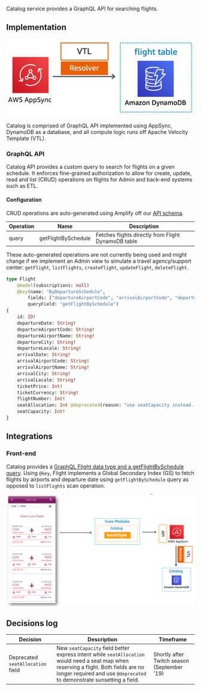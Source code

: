 
Catalog service provides a GraphQL API for searching flights. 

## Implementation

![Catalog Infrastructure Architecture](../../../media/catalog-infra-architecture.png)

Catalog is comprised of GraphQL API implemented using AppSync, DynamoDB as a database, and all compute logic runs off Apache Velocity Template (VTL).

### GraphQL API

Catalog API provides a custom query to search for flights on a given schedule. It enforces fine-grained authorization to allow for create, update, read and list (CRUD) operations on flights for Admin and back-end systems such as ETL. 

#### Configuration

CRUD operations are auto-generated using Amplify off our [API schema](../../../amplify/backend/api/awsserverlessairline/schema.graphql).

Operation | Name | Description
------------------------------------------------- | ---------------------- | --------------------------------------------------------------------
query | getFlightBySchedule | Fetches flights directly from Flight DynamoDB table

These auto-generated operations are not currently being used and might change if we implement an Admin view to simulate a travel agency/support center: `getFlight`, `listFlights`, `createFlight`, `updateFlight`, `deleteFlight`.


```graphql
type Flight 
    @model(subscriptions: null)
    @key(name: "ByDepartureSchedule", 
        fields: ["departureAirportCode", "arrivalAirportCode", "departureDate"],
        queryField: "getFlightBySchedule")
{
    id: ID!
    departureDate: String!
    departureAirportCode: String!
    departureAirportName: String!
    departureCity: String!
    departureLocale: String!
    arrivalDate: String!
    arrivalAirportCode: String!
    arrivalAirportName: String!
    arrivalCity: String!
    arrivalLocale: String!
    ticketPrice: Int!
    ticketCurrency: String!
    flightNumber: Int!
    seatAllocation: Int @deprecated(reason: "use seatCapacity instead. seatAllocation will be removed in the stable release.")
    seatCapacity: Int!
}
```

## Integrations

### Front-end

Catalog provides a [GraphQL Flight data type and a getFlightBySchedule query](../../../amplify/backend/api/awsserverlessairline/schema.graphql). Using `@key`, Flight implements a Global Secondary Index (GS) to fetch flights by airports and departure date using `getFlightBySchedule` query as opposed to `listFlights` scan operation.

![Catalog front-end integration](../../../media/frontend_modules_catalog.png)

## Decisions log

Decision | Description | Timeframe
------------------------------------------------- | --------------------------------------------------------------------------------- | -------------------------------------------------
Deprecated `seatAllocation` field | New `seatCapacity` field better express intent while `seatAllocation` would need a seat map when reserving a flight. Both fields are no longer required and use `@deprecated` to demonstrate sunsetting a field. | Shortly after Twitch season (September '19)
